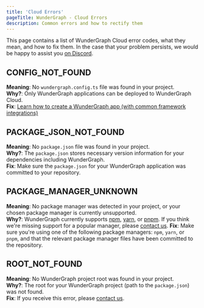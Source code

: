 ```yaml
---
title: 'Cloud Errors'
pageTitle: WunderGraph - Cloud Errors
description: Common errors and how to rectify them
---
```


This page contains a list of WunderGraph Cloud error codes, what they mean, and how to fix them.
In the case that your problem persists, we would be happy to assist you [on Discord](https://wundergraph.com/discord).

## CONFIG_NOT_FOUND

**Meaning**: No `wundergraph.config.ts` file was found in your project.  
**Why?**: Only WunderGraph applications can be deployed to WunderGraph Cloud.  
**Fix**: [Learn how to create a WunderGraph app (with common framework integrations)](docs/getting-started)

## PACKAGE_JSON_NOT_FOUND

**Meaning**: No `package.json` file was found in your project.  
**Why?**: The `package.json` stores necessary version information for your dependencies including WunderGraph.  
**Fix**: Make sure the `package.json` for your WunderGraph application was committed to your repository.

## PACKAGE_MANAGER_UNKNOWN

**Meaning**: No package manager was detected in your project, or your chosen package manager is currently unsupported.  
**Why?**: WunderGraph currently supports [npm](https://docs.npmjs.com/about-npm),
[yarn](https://yarnpkg.com/getting-started), or [pnpm](https://pnpm.io/installation).
If you think we're missing support for a popular manager, please [contact us](https://wundergraph.com/discord).
**Fix**: Make sure you're using one of the following package managers: `npm`, `yarn`, or `pnpm`,
and that the relevant package manager files have been committed to the repository.

## ROOT_NOT_FOUND

**Meaning**: No WunderGraph project root was found in your project.  
**Why?**: The root for your WunderGraph project (path to the `package.json`) was not found.  
**Fix**: If you receive this error, please [contact us](https://wundergraph.com/discord).
